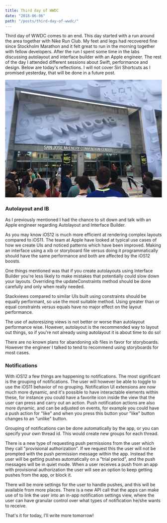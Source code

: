```yaml
---
title: Third day of WWDC
date: "2018-06-06"
path: "/posts/third-day-of-wwdc/"
---
```

Third day of WWDC comes to an end. This day started with a run around the area together with Nike Run Club. My feet and legs had recovered fine since Stockholm Marathon and it felt great to run in the morning together with fellow developers. After the run I spent some time in the labs discussing autolayout and interface builder with an Apple engineer. The rest of the day I attended different sessions about Swift, performance and design. Below are today's reflections. I will not cover Siri Shortcuts as I promised yesterday, that will be done in a future post.

![Nike Run Club at WWDC!](./nrc.JPG)

### Autolayout and IB
As I previously mentioned I had the chance to sit down and talk with an Apple engineer regarding Autolayout and Interface Builder. 

As you may know iOS12 is much more efficient at rendering complex layouts compared to iOS11. The team at Apple have looked at typical use cases of how we create UIs and noticed patterns which have been improved. Making an interface using a xib or storyboard file versus doing it programmatically should have the same performance and both are affected by the iOS12 boosts. 

One things mentioned was that if you create autolayouts using Interface Builder you're less likely to make mistakes that potentially could slow down your layouts. Overriding the updateConstraints method should be done carefully and only when really needed.

Stackviews compared to similar UIs built using constraints should be equally performant, so use the most suitable method. Using greater than or equal constraints versus equals have no major effect on the layout performance. 

The use of autoresizing views is not better or worse than autolayout performance wise. However, autolayout is the recommended way to layout out things, so if you're not already using autolayout it is about time to do so!

There are no known plans for abandoning xib files in favor for storyboards. However the engineer I talked to tend to recommend using storyboards for most cases.

### Notifications
With iOS12 a few things are happening to notifications. The most significant is the grouping of notifications. The user will however be able to toggle to use the iOS11 behavior of no grouping. Notification UI extensions are now much more dynamic, and it's possible to have interactable elements within these, for instance you could have a favorite icon inside the view that the user can press and carry out an action. Push notification actions are also more dynamic, and can be adjusted on events, for example you could have a push action for "like" and when you press this button your "like" button changes to an "unlike" button.

Grouping of notifications can be done automatically by the app, or you can specify your own thread id. This would create new groups for each thread. 

There is a new type of requesting push permissions from the user which they call "provisional authorization". If we request this the user will not be prompted with the push permission message within the app. Instead the user will be getting pushes automatically on a "trial period", and the push messages will be in quiet mode. When a user receives a push from an app with provisional authorization the user will see an option to keep getting pushes from the app, or block it.

There will be more settings for the user to handle pushes, and this will be available from more places. There is a new API call that the apps can make use of to link the user into an in-app notification settings view, where the user can have granular control over what types of notification he/she wants to receive.

That's it for today, I'll write more tomorrow!